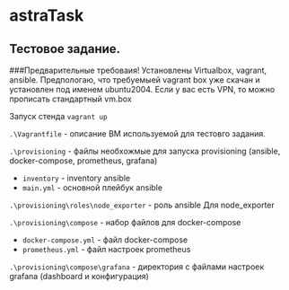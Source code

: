 # astraTask
## Тестовое задание.
###Предварительные требоваия!
Установлены Virtualbox, vagrant, ansible.
Предпологаю, что требуемыей vagrant box уже скачан и установлен под именем ubuntu2004. Если у вас есть VPN, то можно прописать стандартный vm.box

Запуск стенда `vagrant up`


`.\Vagrantfile` - описание ВМ используемой для тестовго задания.

`.\provisioning` - файлы необхожмые для запуска provisioning (ansible, docker-compose, prometheus, grafana)

  - `inventory` - inventory ansible
  - `main.yml` - основной плейбук ansible

`.\provisioning\roles\node_exporter` - роль ansible Для node_exporter

`.\provisioning\compose` - набор файлов для docker-compose 
 
  - `docker-compose.yml` - файл docker-compose
  - `prometheus.yml` - файл настроек prometheus

`.\provisioning\compose\grafana` - директория с файлами настроек grafana (dashboard и конфигурация)


